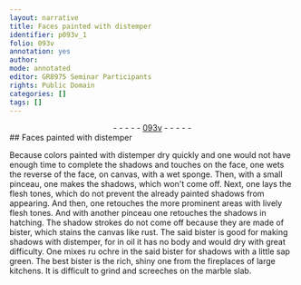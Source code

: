 ```yaml
---
layout: narrative
title: Faces painted with distemper
identifier: p093v_1
folio: 093v
annotation: yes
author:
mode: annotated
editor: GR8975 Seminar Participants
rights: Public Domain
categories: []
tags: []
---
```


 <div class="folio" align="center">- - - - - <a href="http://gallica.bnf.fr/ark:/12148/btv1b10500001g/f192.image" target="_blank">093v</a> - - - - - </div>    
## Faces painted with distemper

 
 Because colors painted with distemper dry quickly and one would not have enough time to complete the shadows and touches on the face, one wets the reverse of the face, on canvas, with a wet sponge. Then, with a small pinceau, one makes the shadows, which won't come off. Next, one lays the flesh tones, which do not prevent the already painted shadows from appearing. And then, one retouches the more prominent areas with lively flesh tones. And with another pinceau one retouches the shadows in hatching. The shadow strokes do not come off because they are made of bister, which stains the canvas like rust. The said bister is good for making shadows with distemper, for in oil it has no body and would dry with great difficulty. One mixes ru ochre in the said bister for shadows with a little sap green. The best bister is the rich, shiny one from the fireplaces of large kitchens. It is difficult to grind and screeches on the marble slab. 
 
